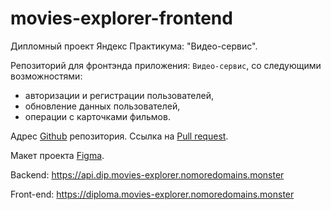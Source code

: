 # movies-explorer-frontend
Дипломный проект Яндекс Практикума: "Видео-сервис".

Репозиторий для фронтэнда приложения: `Видео-сервис`, со следующими возможностями:
- авторизации и регистрации пользователей,
- обновление данных пользователей,
- операции с карточками фильмов.

Адрес [Github](https://github.com/ana-anajel/movies-explorer-frontend) репозитория.
Ссылка на [Pull request](https://github.com/ana-anajel/movies-explorer-frontend).

Макет проекта [Figma](https://www.figma.com/file/OQUb5GkeMIupd67QPBtSJ8/Diploma-Pink?node-id=932-3593&t=Q0lqvDGhAcpJ4WrT-0).

Backend: https://api.dip.movies-explorer.nomoredomains.monster

<!-- Проект доступен по [ссылке](https://ana-anajel.github.io/movies-explorer-frontend/). -->
Front-end: https://diploma.movies-explorer.nomoredomains.monster